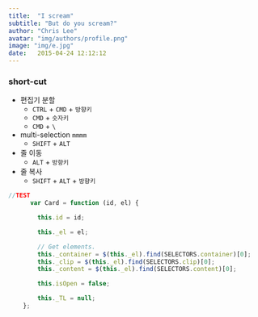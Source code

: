 ```yaml
---
title:  "I scream"
subtitle: "But do you scream?"
author: "Chris Lee"
avatar: "img/authors/profile.png"
image: "img/e.jpg"
date:   2015-04-24 12:12:12
---
```


### short-cut
- 편집기 분할
  - `CTRL` + `CMD` +  `방향키`
  - `CMD` + `숫자키`
  - `CMD` + `\`
- multi-selection `mmmm`
  - `SHIFT` + `ALT`
- 줄 이동
  - `ALT` + `방향키`
- 줄 복사
  - `SHIFT` + `ALT` + `방향키`

```javascript
//TEST
      var Card = function (id, el) {

        this.id = id;

        this._el = el;

        // Get elements.
        this._container = $(this._el).find(SELECTORS.container)[0];
        this._clip = $(this._el).find(SELECTORS.clip)[0];
        this._content = $(this._el).find(SELECTORS.content)[0];

        this.isOpen = false;

        this._TL = null;
    };
```